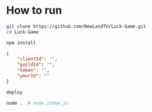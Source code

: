 # How to run

```sh
git clone https://github.com/NewLandTV/Luck-Game.git
cd Luck-Game
```

```sh
npm install
```

```json
{
    "clientId": "",
    "guildId": "",
    "token": "",
    "yourId": ""
}
```

```sh
deploy
```

```sh
node .  # node index.js
```
